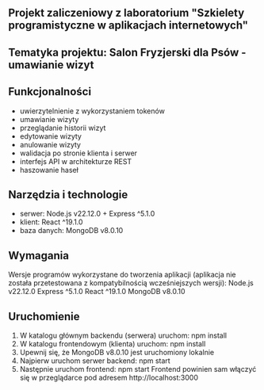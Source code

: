 ## Projekt zaliczeniowy z laboratorium "Szkielety programistyczne w aplikacjach internetowych"

## Tematyka projektu: Salon Fryzjerski dla Psów - umawianie wizyt

## Funkcjonalności
- uwierzytelnienie z wykorzystaniem tokenów
- umawianie wizyty 
- przeglądanie historii wizyt
- edytowanie wizyty
- anulowanie wizyty
- walidacja po stronie klienta i serwer
- interfejs API w architekturze REST
- haszowanie haseł


## Narzędzia i technologie
- serwer: Node.js v22.12.0 + Express ^5.1.0
- klient: React ^19.1.0
- baza danych: MongoDB v8.0.10

## Wymagania
Wersje programów wykorzystane do tworzenia aplikacji (aplikacja nie została przetestowana z kompatybilnością wcześniejszych wersji):
Node.js v22.12.0
Express ^5.1.0
React ^19.1.0
MongoDB v8.0.10

## Uruchomienie
1. W katalogu głównym backendu (serwera) uruchom:
	npm install
2. W katalogu frontendowym (klienta) uruchom:
	npm install
3. Upewnij się, że MongoDB v8.0.10 jest uruchomiony lokalnie 
4. Najpierw uruchom serwer backend:
	npm start
5. Następnie uruchom frontend:
	npm start
Frontend powinien sam włączyć się w przeglądarce pod adresem http://localhost:3000
